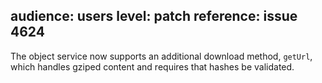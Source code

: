 audience: users
level: patch
reference: issue 4624
---
The object service now supports an additional download method, `getUrl`, which handles gziped content and requires that hashes be validated.
